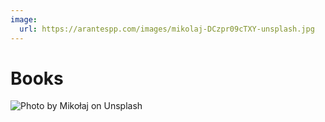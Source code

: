 ```yaml
---
image:
  url: https://arantespp.com/images/mikolaj-DCzpr09cTXY-unsplash.jpg
---
```


# Books

![Photo by <a href="https://unsplash.com/@qmikola?utm_source=unsplash&utm_medium=referral&utm_content=creditCopyText">Mikołaj</a> on <a href="https://unsplash.com/s/photos/book?utm_source=unsplash&utm_medium=referral&utm_content=creditCopyText">Unsplash</a>](/images/mikolaj-DCzpr09cTXY-unsplash.jpg)
